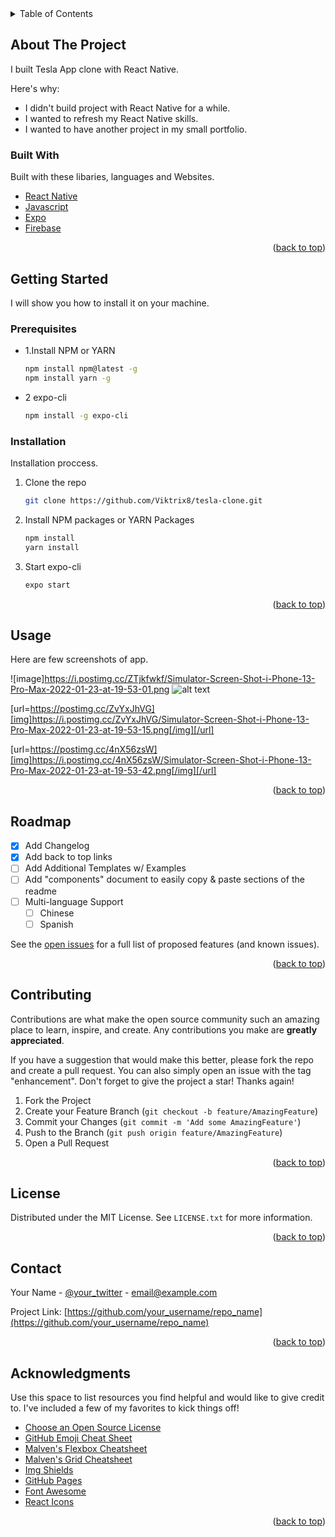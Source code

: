 <!-- TABLE OF CONTENTS -->
<details>
  <summary>Table of Contents</summary>
  <ol>
    <li>
      <a href="#about-the-project">About The Project</a>
      <ul>
        <li><a href="#built-with">Built With</a></li>
      </ul>
    </li>
    <li>
      <a href="#getting-started">Getting Started</a>
      <ul>
        <li><a href="#prerequisites">Prerequisites</a></li>
        <li><a href="#installation">Installation</a></li>
      </ul>
    </li>
    <li><a href="#usage">Usage</a></li>
    <li><a href="#roadmap">Roadmap</a></li>
    <li><a href="#contributing">Contributing</a></li>
    <li><a href="#license">License</a></li>
    <li><a href="#contact">Contact</a></li>
    <li><a href="#acknowledgments">Acknowledgments</a></li>
  </ol>
</details>



<!-- ABOUT THE PROJECT -->
## About The Project

I built Tesla App clone with React Native.

Here's why:
* I didn't build project with React Native for a while.
* I wanted to refresh my React Native skills.
* I wanted to have another project in my small portfolio.

### Built With

Built with these libaries, languages and Websites.

* [React Native](https://www.reactnative.dev)
* [Javascript](https://www.javascript.com)
* [Expo](https://expo.dev)
* [Firebase](https://firebase.google.com/)

<p align="right">(<a href="#top">back to top</a>)</p>


<!-- GETTING STARTED -->
## Getting Started

I will show you how to install it on your machine.

### Prerequisites

* 1.Install NPM or YARN
  ```sh
  npm install npm@latest -g
  npm install yarn -g
  ```
  
* 2 expo-cli
  ```sh
  npm install -g expo-cli
  ```


### Installation

Installation proccess.

1. Clone the repo
   ```sh
   git clone https://github.com/Viktrix8/tesla-clone.git
   ```
2. Install NPM packages or YARN Packages
   ```sh
   npm install
   yarn install
   ```
   
4. Start expo-cli
   ```sh
   expo start
   ```

<p align="right">(<a href="#top">back to top</a>)</p>



<!-- USAGE EXAMPLES -->
## Usage

Here are few screenshots of app.

![image]https://i.postimg.cc/ZTjkfwkf/Simulator-Screen-Shot-i-Phone-13-Pro-Max-2022-01-23-at-19-53-01.png
![alt text](//i.postimg.cc/ZTjkfwkf/Simulator-Screen-Shot-i-Phone-13-Pro-Max-2022-01-23-at-19-53-01.png)
<img src="//i.postimg.cc/ZTjkfwkf/Simulator-Screen-Shot-i-Phone-13-Pro-Max-2022-01-23-at-19-53-01.png" alt=""/>

[url=https://postimg.cc/ZvYxJhVG][img]https://i.postimg.cc/ZvYxJhVG/Simulator-Screen-Shot-i-Phone-13-Pro-Max-2022-01-23-at-19-53-15.png[/img][/url]

[url=https://postimg.cc/4nX56zsW][img]https://i.postimg.cc/4nX56zsW/Simulator-Screen-Shot-i-Phone-13-Pro-Max-2022-01-23-at-19-53-42.png[/img][/url]



<p align="right">(<a href="#top">back to top</a>)</p>



<!-- ROADMAP -->
## Roadmap

- [x] Add Changelog
- [x] Add back to top links
- [ ] Add Additional Templates w/ Examples
- [ ] Add "components" document to easily copy & paste sections of the readme
- [ ] Multi-language Support
    - [ ] Chinese
    - [ ] Spanish

See the [open issues](https://github.com/othneildrew/Best-README-Template/issues) for a full list of proposed features (and known issues).

<p align="right">(<a href="#top">back to top</a>)</p>



<!-- CONTRIBUTING -->
## Contributing

Contributions are what make the open source community such an amazing place to learn, inspire, and create. Any contributions you make are **greatly appreciated**.

If you have a suggestion that would make this better, please fork the repo and create a pull request. You can also simply open an issue with the tag "enhancement".
Don't forget to give the project a star! Thanks again!

1. Fork the Project
2. Create your Feature Branch (`git checkout -b feature/AmazingFeature`)
3. Commit your Changes (`git commit -m 'Add some AmazingFeature'`)
4. Push to the Branch (`git push origin feature/AmazingFeature`)
5. Open a Pull Request

<p align="right">(<a href="#top">back to top</a>)</p>



<!-- LICENSE -->
## License

Distributed under the MIT License. See `LICENSE.txt` for more information.

<p align="right">(<a href="#top">back to top</a>)</p>



<!-- CONTACT -->
## Contact

Your Name - [@your_twitter](https://twitter.com/your_username) - email@example.com

Project Link: [https://github.com/your_username/repo_name](https://github.com/your_username/repo_name)

<p align="right">(<a href="#top">back to top</a>)</p>



<!-- ACKNOWLEDGMENTS -->
## Acknowledgments

Use this space to list resources you find helpful and would like to give credit to. I've included a few of my favorites to kick things off!

* [Choose an Open Source License](https://choosealicense.com)
* [GitHub Emoji Cheat Sheet](https://www.webpagefx.com/tools/emoji-cheat-sheet)
* [Malven's Flexbox Cheatsheet](https://flexbox.malven.co/)
* [Malven's Grid Cheatsheet](https://grid.malven.co/)
* [Img Shields](https://shields.io)
* [GitHub Pages](https://pages.github.com)
* [Font Awesome](https://fontawesome.com)
* [React Icons](https://react-icons.github.io/react-icons/search)

<p align="right">(<a href="#top">back to top</a>)</p>



<!-- MARKDOWN LINKS & IMAGES -->
<!-- https://www.markdownguide.org/basic-syntax/#reference-style-links -->
[contributors-shield]: https://img.shields.io/github/contributors/othneildrew/Best-README-Template.svg?style=for-the-badge
[contributors-url]: https://github.com/othneildrew/Best-README-Template/graphs/contributors
[forks-shield]: https://img.shields.io/github/forks/othneildrew/Best-README-Template.svg?style=for-the-badge
[forks-url]: https://github.com/othneildrew/Best-README-Template/network/members
[stars-shield]: https://img.shields.io/github/stars/othneildrew/Best-README-Template.svg?style=for-the-badge
[stars-url]: https://github.com/othneildrew/Best-README-Template/stargazers
[issues-shield]: https://img.shields.io/github/issues/othneildrew/Best-README-Template.svg?style=for-the-badge
[issues-url]: https://github.com/othneildrew/Best-README-Template/issues
[license-shield]: https://img.shields.io/github/license/othneildrew/Best-README-Template.svg?style=for-the-badge
[license-url]: https://github.com/othneildrew/Best-README-Template/blob/master/LICENSE.txt
[linkedin-shield]: https://img.shields.io/badge/-LinkedIn-black.svg?style=for-the-badge&logo=linkedin&colorB=555
[linkedin-url]: https://linkedin.com/in/othneildrew
[product-screenshot]: images/screenshot.png
